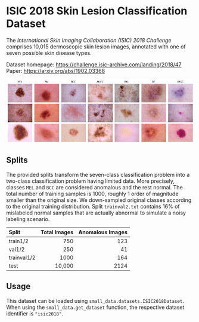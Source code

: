 # ISIC 2018 Skin Lesion Classification Dataset

The _International Skin Imaging Collaboration (ISIC) 2018 Challenge_ comprises 10,015 dermoscopic skin lesion images, annotated with one of seven possible skin disease types.

Dataset homepage: <https://challenge.isic-archive.com/landing/2018/47>  
Paper: <https://arxiv.org/abs/1902.03368>

![Example images from ISIC 2018](example_images.png)


## Splits

The provided splits transform the seven-class classification problem into a two-class classification problem having limited data. More precisely, classes `MEL` and `BCC` are considered anomalous and the rest normal. The total number of training samples is 1000, roughly 1 order of magnitude smaller than the original size.
We down-sampled original classes according to the original training distribution.
Split `trainval2.txt` contains 16% of mislabeled normal samples that are actually abnormal to simulate a noisy labeling scenario.



|   Split    | Total Images | Anomalous Images |
|:---------- |-------------:|-----------------:|
| train1/2   |          750 |             123  |
| val1/2     |          250 |             41   |
| trainval1/2|         1000 |             164  |
| test       |       10,000 |            2124  |


## Usage

This dataset can be loaded using `small_data.datasets.ISIC2018Dataset`.
When using the `small_data.get_dataset` function, the respective dataset identifier is `"isic2018"`.
